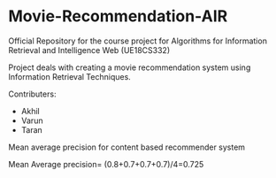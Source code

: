 # Movie-Recommendation-AIR
Official Repository for the course project for Algorithms for Information Retrieval and Intelligence Web (UE18CS332)

Project deals with creating a movie recommendation system using Information Retrieval Techniques.

Contributers:
* Akhil 
* Varun
* Taran



Mean average precision for content based recommender system

Mean Average precision= (0.8+0.7+0.7+0.7)/4=0.725
